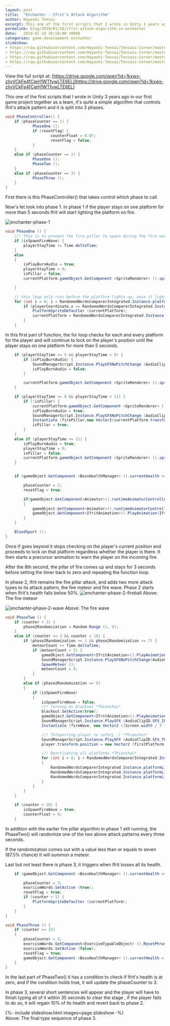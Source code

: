 ```yaml
---
layout: post
title:  "Enchanter - Ifrit's Attack Algorithm"
author: Hayashi Tensai
excerpt: This one of the first scripts that I wrote in Unity 3 years ago in our first game project together as a team, it's quite a simple algorithm that controls Ifrit's attack pattern and it is split into 3 phases.
permalink: blog/2019/01/10/ifrit-attack-algorithm-in-enchanter
date:   2019-01-10 20:58:00 +0800
categories: game-development enchanter
slideshow:
- https://raw.githubusercontent.com/Hayashi-Tensai/Tensais-Corner/master/assets/blog-images/game-dev/enchanter-phase-3-1.jpg
- https://raw.githubusercontent.com/Hayashi-Tensai/Tensais-Corner/master/assets/blog-images/game-dev/enchanter-phase-3-2.jpg
- https://raw.githubusercontent.com/Hayashi-Tensai/Tensais-Corner/master/assets/blog-images/game-dev/enchanter-phase-3-3.jpg
- https://raw.githubusercontent.com/Hayashi-Tensai/Tensais-Corner/master/assets/blog-images/game-dev/enchanter-phase-3-4.jpg
---
```


View the full script at: 
[https://drive.google.com/open?id=1kxwx-zIiyVCkFe4fCjeH1WTfvwLTE6EL](https://drive.google.com/open?id=1kxwx-zIiyVCkFe4fCjeH1WTfvwLTE6EL)

This one of the first scripts that I wrote in Unity 3 years ago in our first game project together as a team, it's quite a simple algorithm that controls Ifrit's attack pattern and it is split into 3 phases.

```csharp
void PhaseController() {
    if (phaseCounter == 1) {
            PhaseOne ();
            if (resetFlag) {
                    counterFloat = 0.0f;
                    resetFlag = false;
            }
    } 
    else if (phaseCounter == 2) {
            PhaseOne ();
            PhaseTwo ();
    } 
    else if (phaseCounter == 3) {
            PhaseThree ();
    }
}
```

First there is this PhaseController() that takes control which phase to call.

Now's let look into phase 1. In phase 1 if the player stays on one platform for more than 5 seconds Ifrit will start lighting the platform on fire.

![enchanter-phase-1](https://raw.githubusercontent.com/Hayashi-Tensai/Tensais-Corner/master/assets/blog-images/game-dev/enchanter-phase-1.jpg)

```csharp
void PhaseOne () {
    //! This is to prevent the fire pillar to spawn during the fire wave *Thianchai*
    if (isSpawnFireWave) {
        playerStayTime += Time.deltaTime;
    }
    else 
    {
        isPlayBurnAudio = true;
        playerStayTime = 0;
        isPillar = false;
        currentPlatform.gameObject.GetComponent <SpriteRenderer> ().sprite = defaultSprite;

    }

    // this loop only runs before the platform lights up, once it lights up, dont search for current platform anymore //Thianchai
    for (int i = 0; i < RandomedWordsComparerIntegrated.Instance.platformList.Count; i++) {
        if (playerCoordinate.x == RandomedWordsComparerIntegrated.Instance.platformList [i].gameObject.transform.position.x && playerStayTime < 5) {
            PlatformSpriteDefaulter (currentPlatform);
            currentPlatform = RandomedWordsComparerIntegrated.Instance.platformList [i].gameObject;
        }
    }
```
In this first part of function, the for loop checks for each and every platform for the player and will continue to lock on the player's position until the player stays on one platform for more than 5 seconds.

```csharp
    if (playerStayTime >= 5 && playerStayTime < 8) {
        if (isPlayBurnAudio) {
            SoundManagerScript.Instance.PlaySFXNoPitchChange (AudioClipID.SFX_FIRE_BURN);
            isPlayBurnAudio = false;
        }

        currentPlatform.gameObject.GetComponent <SpriteRenderer> ().sprite = preFireSprite;
    }

    if (playerStayTime >= 8 && playerStayTime < 11) {
        if (!isPillar) {
            currentPlatform.gameObject.GetComponent <SpriteRenderer> ().sprite = defaultSprite;
            isPlayBurnAudio = true;
            SoundManagerScript.Instance.PlaySFXNoPitchChange (AudioClipID.SFX_FIRE_PILLAR);
            Instantiate (firePillar,new Vector2(currentPlatform.transform.position.x, currentPlatform.transform.position.y + 50), Quaternion.identity, this.transform);
            isPillar = true;
        }
    } 
    else if (playerStayTime >= 11) {
        isPlayBurnAudio = true;
        playerStayTime = 0;
        isPillar = false;
        currentPlatform.gameObject.GetComponent <SpriteRenderer> ().sprite = defaultSprite;
    }


    if (gameObject.GetComponent <BossHealthManager> ().currentHealth <= (gameObject.GetComponent <BossHealthManager> ().startingHealth / 2) && gameObject.GetComponent <BossHealthManager> ().currentHealth > 0) {

        phaseCounter = 2;
        resetFlag = true;

        if(gameObject.GetComponent<Animator>().runtimeAnimatorController.name == "Ifrit")
        {
            gameObject.GetComponent<Animator>().runtimeAnimatorController = ifritOverride;
            gameObject.GetComponent<IfritAnimation>().PlayAnimation(IfritAnimationType.IA_TRANSFORM);
        }
    }

    BloodSpurt ();
}
```

Once if goes beyond it stops checking on the player's current position and proceeds to lock on that platform regardless whether the player is there. It then starts a precursor animation to warn the player on the incoming fire.

After the 8th second, the pillar of fire comes up and stays for 3 seconds before setting the timer back to zero and repeating the function loop.

In phase 2, Ifrit remains the fire pillar attack, and adds two more attack types to its attack pattern, the fire meteor and fire wave. Phase 2 starts when Ifrit's health falls below 50%.
![enchanter-phase-2-fireball](https://raw.githubusercontent.com/Hayashi-Tensai/Tensais-Corner/master/assets/blog-images/game-dev/enchanter-phase-2-fireball.jpg)
Above: The fire meteor

![enchanter-phase-2-wave](https://raw.githubusercontent.com/Hayashi-Tensai/Tensais-Corner/master/assets/blog-images/game-dev/enchanter-phase-2-wave.jpg)
Above: The fire wave

```csharp
void PhaseTwo () {
    if (counter < 3) {
        phase2Randomization = Random.Range (1, 9);
    }
    else if (counter >= 3 && counter < 16) {
        if (phase2Randomization >= 1 && phase2Randomization <= 7) {
            meteorCount += Time.deltaTime;
            if (meteorCount > 5) {
                gameObject.GetComponent<IfritAnimation>().PlayAnimation(IfritAnimationType.IA_METEOR);
                SoundManagerScript.Instance.PlaySFXNoPitchChange(AudioClipID.SFX_IFRIT_METEOR);
                SpawnMeteor ();
                meteorCount = 0;
            }
        }
        else if (phase2Randomization == 8) 
        {
            if (isSpawnFireWave) 
            {
                isSpawnFireWave = false;
                //! Turning on blackout *Thianchai*
                blackout.SetActive(true);
                gameObject.GetComponent<IfritAnimation>().PlayAnimation(IfritAnimationType.IA_FIREWAVE);
                SoundManagerScript.Instance.PlaySFX (AudioClipID.SFX_IFRIT_CAST_FIREWAVE);
                Instantiate (fireWave, new Vector2 ((Screen.width / 3 * 2) + 50, (-Screen.height / 3) + 175), Quaternion.identity, this.transform);

                //! Teleporting player to safety :) *Thianchai*
                SoundManagerScript.Instance.PlaySFX (AudioClipID.SFX_TELEPORT);
                player.transform.position = new Vector2 (firstPlatform.transform.position.x, firstPlatform.transform.position.y);

                //! Deactivating all platforms *Thianchai*
                for (int i = 0; i < RandomedWordsComparerIntegrated.Instance.platformList.Count; i++) 
                {
                    RandomedWordsComparerIntegrated.Instance.platformList [i].transform.GetChild (0).gameObject.SetActive (false);
                    RandomedWordsComparerIntegrated.Instance.platformList [i].GetComponent<SpriteRenderer> ().color = Color.black;
                    RandomedWordsComparerIntegrated.Instance.platformList [i].GetComponent<TypableObject> ().RemoveTypableObjectFromObjectList ();
                }
            }
        }
    }

    if (counter > 20) {
        isSpawnFireWave = true;
        counterFloat = 0;
    }
```

In addition with the earlier fire pillar algorithm in phase 1 still running, the PhaseTwo() will randomize one of the two above attack patterns every three seconds.

If the randomization comes out with a value less than or equals to seven (87.5% chance) It will summon a meteor.

Last but not least there is phase 3, it triggers when Ifrit losses all its health.
```csharp
    if (gameObject.GetComponent <BossHealthManager> ().currentHealth <= 0) {

        phaseCounter = 3;
        exorcismWords.SetActive (true);
        resetFlag = true;
        if (counter > 5) {
            PlatformSpriteDefaulter (currentPlatform);
        }
    }
}

void PhaseThree () {
    if (counter >= 35) 
    {
        phaseCounter = 2;
        exorcismWords.GetComponent<ExorcismTypableObject> ().ResetPhraseCount ();
        exorcismWords.SetActive (false);
        resetFlag = true;
        gameObject.GetComponent <BossHealthManager> ().currentHealth = (gameObject.GetComponent <BossHealthManager> ().startingHealth) / 10;
    }
}
```
In the last part of PhaseTwo() it has a condition to check if Ifrit's health is at zero, and if the condition holds true, it will update the phaseCounter to 3.

In phase 3, several short sentences will appear and the player will have to finish typing all of it within 35 seconds to clear the stage , if the player fails to do so, it will regain 10% of its health and revert back to phase 2.
<div>{%- include slideshow.html images=page.slideshow -%}</div>
Above: The final type sequence of phase 3.